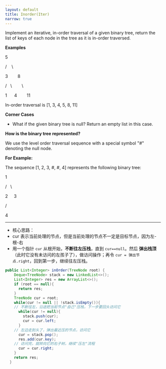 ```yaml
---
layout: default
title: Inorder(Iter)
narrow: true
---
```


Implement an iterative, in-order traversal of a given binary tree, return the list of keys of each node in the tree as it is in-order traversed.

**Examples**

5

/    \

3        8

/   \        \

1      4        11

In-order traversal is [1, 3, 4, 5, 8, 11]

**Corner Cases**

- What if the given binary tree is null? Return an empty list in this case.

**How is the binary tree represented?**

We use the level order traversal sequence with a special symbol "#" denoting the null node.

**For Example:**

The sequence [1, 2, 3, #, #, 4] represents the following binary tree:

1

/   \

2     3

/

4

---

- 核心思路：
- cur 表示当前处理的节点，但是当前处理的节点不一定是目标节点，因为左-根-右
- 用一个指针 `cur` 从根开始，**不断往左压栈**，直到 `cur==null`。然后 **弹出栈顶**（此时它没有未访问的左孩子了），做访问操作；再令 `cur = 弹出节点.right`，回到第一步，继续往左压栈。

```java
public List<Integer> inOrder(TreeNode root) {
    Deque<TreeNode> stack = new LinkedList<>();
    List<Integer> res = new ArrayList<>();
    if (root == null){
      return res;
    }
    TreeNode cur = root;
    while(cur != null || !stack.isEmpty()){
    // 不断往左，沿途把当前节点"自己"压栈，下一步要回头访问它
      while(cur != null){
        stack.push(cur);
        cur = cur.left;
      }
    // 左边走到头了，弹出最近压的节点，访问它
      cur = stack.pop();
      res.add(cur.key);
	// 访问完，就转向它的右子树，继续"压左"流程
      cur = cur.right;
    }
    return res;
  }
```
